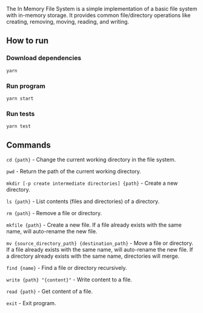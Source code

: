 The In Memory File System is a simple implementation of a basic file system with in-memory storage. It provides common file/directory operations like creating, removing, moving, reading, and writing.

## How to run
### Download dependencies
`yarn`

### Run program
`yarn start`

### Run tests
`yarn test`

## Commands

`cd {path}` - Change the current working directory in the file system.

`pwd` - Return the path of the current working directory.

`mkdir [-p create intermediate directories] {path}` - Create a new directory.

`ls {path}` - List contents (files and directories) of a directory.

`rm {path}` - Remove a file or directory.

`mkfile {path}` - Create a new file. If a file already exists with the same name, will auto-rename the new file.

`mv {source_directory_path} {destination_path}` - Move a file or directory. If a file already exists with the same name, will auto-rename the new file. If a directory already exists with the same name, directories will merge.

`find {name}` - Find a file or directory recursively.

`write {path} "{content}"` - Write content to a file.

`read {path}` - Get content of a file.

`exit` - Exit program.